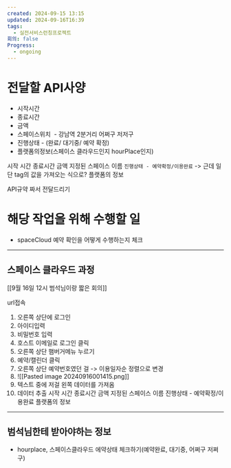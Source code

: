 ```yaml
---
created: 2024-09-15 13:15
updated: 2024-09-16T16:39
tags:
  - 실전서비스런칭프로젝트
회의: false
Progress:
  - ongoing
---
```

# 전달할 API사양
- 시작시간
- 종료시간
- 금액
- 스페이스위치  - 강남역 2분거리 어쩌구 저저구
- 진행상태 - (완료/ 대기중/ 예약 확정)
- 플랫폼의정보(스페이스 클라우드인지 hourPlace인지)


시작 시간
종료시간
금액
지정된 스페이스 이름
`진행상태 - 예약확정/이용완료` -> 근데 일단 tag의 값을 가져오는 식으로?
플랫폼의 정보





API규약 짜서 전달드리기
# 해당 작업을 위해 수행할 일
- spaceCloud 예약 확인을 어떻게 수행하는지 체크

---
## 스페이스 클라우드 과정
[[9월 16일 12시 범석님이랑 짧은 회의]]

url접속
1. 오른쪽 상단에 로그인 
2. 아이디입력
3. 비밀번호 입력
4. 호스트 이메일로 로그인 클릭
5. 오른쪽 상단 햄버거메뉴 누르기
6. 예약/캘린더 클릭
7. 오른쪽 상단 예약번호였던 걸 -> 이용일자순 정렬으로 변경
8. ![[Pasted image 20240916001415.png]]
9. 텍스트 중에 저걸 왼쪽 데이터를 가져옴
10. 데이터 추출
	시작 시간
	종료시간
	금액
	지정된 스페이스 이름
	진행상태 - 예약확정/이용완료
	플랫폼의 정보
	
---
## 범석님한테 받아야하는 정보
- hourplace, 스페이스클라우드
  에약상태 체크하기(예약완료, 대기중, 어쩌구 저쩌구)
